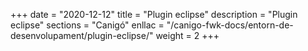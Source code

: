 +++
date        = "2020-12-12"
title       = "Plugin eclipse"
description = "Plugin eclipse"
sections    = "Canigó"
enllac		= "/canigo-fwk-docs/entorn-de-desenvolupament/plugin-eclipse/"
weight		= 2
+++
